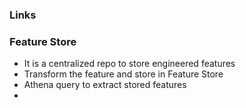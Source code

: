 ### Links

### Feature Store
* It is a centralized repo to store engineered features
* Transform the feature and store in Feature Store
* Athena query to extract stored features
* 
















